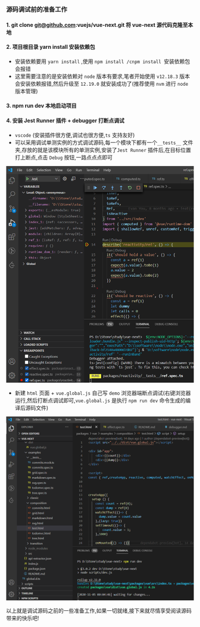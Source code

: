 ### 源码调试前的准备工作
#### 1. git clone git@github.com:vuejs/vue-next.git 将 vue-next 源代码克隆至本地

#### 2. 项目根目录 yarn install 安装依赖包
* 安装依赖要用 `yarn install` ,使用 `npm install /cnpm install `安装依赖包会报错
* 这里需要注意的是安装依赖对 `node` 版本有要求,笔者开始使用 `v12.18.3` 版本会安装依赖报错,然后升级至 `12.19.0` 就安装成功了(推荐使用 `nvm` 进行 `node` 版本管理)

#### 3. npm run dev 本地启动项目

#### 4. 安装 Jest Runner 插件 + debugger 打断点调试

* `vscode` (安装插件很方便,调试也很方便,`ts` 支持友好)
* 可以采用调试单测实例的方式调试源码,每一个模块下都有一个`__tests__` 文件夹,存放的就是该模块所有的单测实例,安装了`Jest Runner` 插件后,在目标位置打上断点,点击 `Debug` 按钮,一路点点点即可

![单测实例调试](https://github.com/HUYIJUNCODING/vue-next-analysis/blob/master/doc/assets/debugger.png)

* 新建 `html` 页面 + `vue.global.js` 自己写 `demo` 浏览器端断点调试(右键浏览器运行,然后打断点调试即可,`vue.global.js` 是执行 `npm run dev` 命令生成的编译后源码文件)

![浏览器端demo调试](https://github.com/HUYIJUNCODING/vue-next-analysis/blob/master/doc/assets/debugger2.png)


以上就是调试源码之前的一些准备工作,如果一切就绪,接下来就尽情享受阅读源码带来的快乐吧!
